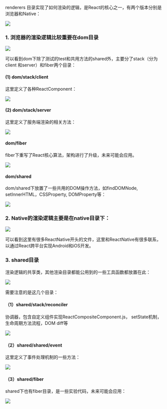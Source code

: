 renderers 目录实现了如何渲染的逻辑，是React的核心之一，有两个版本分别是浏览器和Native：

![](/assets/WX20171004-202112@2x.png)

### 1. 浏览器的渲染逻辑比较重要在dom目录

![](/assets/WX20171004-202254@2x.png)

可以看到dom下除了测试的test和共用方法的shared外，主要分了stack（分为client
和server）和fiber两个目录：

#### (1) dom/stack/client

这里定义了各种ReactComponent：

![](/assets/WX20171006-210252@2x.png)

#### (2) dom/stack/server

这里定义了服务端渲染的相关方法：

![](/assets/WX20171006-210359@2x.png)

#### dom/fiber

fiber下重写了React核心算法，架构进行了升级，未来可能会应用。

![](/assets/WX20171006-211013@2x.png)

#### dom/shared

dom/shared下放置了一些共用的DOM操作方法，如findDOMNode, setInnerHTML，CSSProperty, DOMProperty等：

![](/assets/WX20171006-212318@2x.png)


### 2. Native的渲染逻辑主要是在native目录下：

![](/assets/WX20171004-202405@2x.png)

可以看到这里有很多ReactNative开头的文件，这里和ReactNative有很多联系，以通过React跨平台实现Android和iOS开发。

### 3. shared目录
渲染逻辑的共享类，其他渲染目录都能公用到的一些工具函数都放置在此：

![](/assets/WX20171006-203127@2x.png)

需要注意的是这几个目录：

#### （1）shared/stack/reconciler

协调器，包含自定义组件实现ReactCompositeComponent.js， setState机制，生命周期方法流程，DOM diff等

![](/assets/WX20171006-213028@2x.png)

#### （2）shared/shared/event

这里定义了事件处理机制的一些方法：

![](/assets/WX20171006-213238@2x.png)

#### （3）shared/fiber

shared下也有fiber目录，是一些实验代码，未来可能会应用：

![](/assets/WX20171006-213704@2x.png)




























